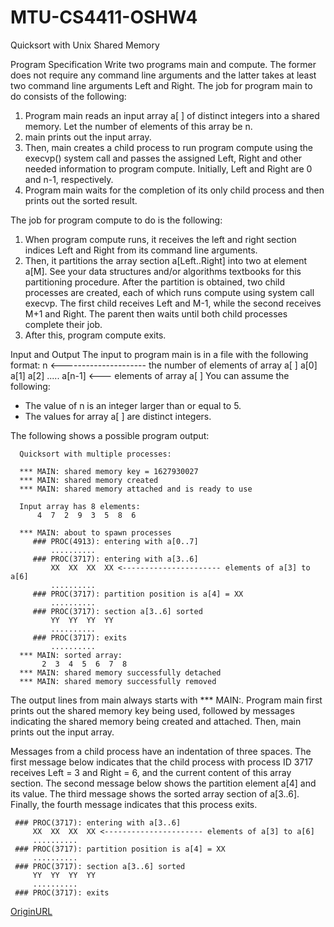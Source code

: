 # MTU-CS4411-OSHW4
Quicksort with Unix Shared Memory

Program Specification
Write two programs main and compute. The former does not require any command line arguments and the latter takes at least two command line arguments Left and Right. The job for program main to do consists of the following:

1. Program main reads an input array a[ ] of distinct integers into a shared memory. Let the number of elements of this array be n.
2. main prints out the input array.
3. Then, main creates a child process to run program compute using the execvp() system call and passes the assigned Left, Right and other needed information to program compute. Initially, Left and Right are 0 and n-1, respectively.
4. Program main waits for the completion of its only child process and then prints out the sorted result.

The job for program compute to do is the following:

1. When program compute runs, it receives the left and right section indices Left and Right from its command line arguments.
2. Then, it partitions the array section a[Left..Right] into two at element a[M]. See your data structures and/or algorithms textbooks for this partitioning procedure. After the partition is obtained, two child processes are created, each of which runs compute using system call execvp. The first child receives Left and M-1, while the second receives M+1 and Right. The parent then waits until both child processes complete their job.
3. After this, program compute exits.


Input and Output
The input to program main is in a file with the following format:
        n           <--------------------- the number of elements of array a[ ]
        a[0]  a[1]  a[2] ..... a[n-1] <--- elements of array a[ ]
You can assume the following:
- The value of n is an integer larger than or equal to 5.
- The values for array a[ ] are distinct integers.

The following shows a possible program output:

      Quicksort with multiple processes:

      *** MAIN: shared memory key = 1627930027
      *** MAIN: shared memory created
      *** MAIN: shared memory attached and is ready to use

      Input array has 8 elements:
          4  7  2  9  3  5  8  6

      *** MAIN: about to spawn processes
         ### PROC(4913): entering with a[0..7]
             ..........
         ### PROC(3717): entering with a[3..6]
             XX  XX  XX  XX <---------------------- elements of a[3] to a[6]
             ..........
         ### PROC(3717): partition position is a[4] = XX 
             ..........
         ### PROC(3717): section a[3..6] sorted
             YY  YY  YY  YY
             ..........
         ### PROC(3717): exits 
             ..........
      *** MAIN: sorted array:
           2  3  4  5  6  7  8
      *** MAIN: shared memory successfully detached
      *** MAIN: shared memory successfully removed
      
The output lines from main always starts with *** MAIN:. Program main first prints out the shared memory key being used, followed by messages indicating the shared memory being created and attached. Then, main prints out the input array.

Messages from a child process have an indentation of three spaces. The first message below indicates that the child process with process ID 3717 receives Left = 3 and Right = 6, and the current content of this array section. The second message below shows the partition element a[4] and its value. The third message shows the sorted array section of a[3..6]. Finally, the fourth message indicates that this process exits.

     ### PROC(3717): entering with a[3..6]
         XX  XX  XX  XX <---------------------- elements of a[3] to a[6]
         ..........
     ### PROC(3717): partition position is a[4] = XX 
         ..........
     ### PROC(3717): section a[3..6] sorted
         YY  YY  YY  YY
         ..........
     ### PROC(3717): exits 

[OriginURL](https://pages.mtu.edu/~shene/FORUM/Taiwan-Forum/ComputerScience/003-OS/PROG/PG4/prog4.html)

